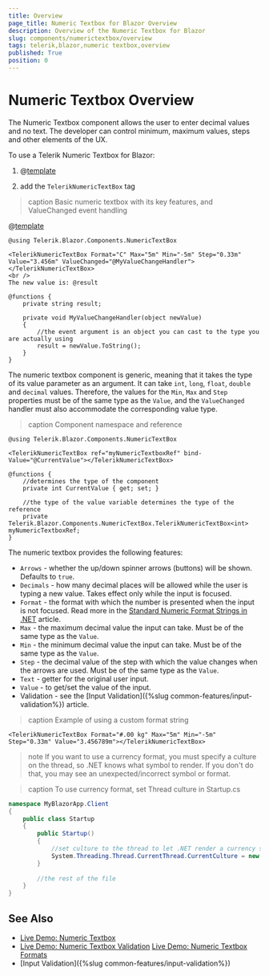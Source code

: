 ```yaml
---
title: Overview
page_title: Numeric Textbox for Blazor Overview
description: Overview of the Numeric Textbox for Blazor
slug: components/numerictextbox/overview
tags: telerik,blazor,numeric textbox,overview
published: True
position: 0
---
```


# Numeric Textbox Overview

The Numeric Textbox component allows the user to enter decimal values and no text. The developer can control minimum, maximum values, steps and other elements of the UX.

To use a Telerik Numeric Textbox for Blazor:

1. @[template](/_contentTemplates/common/js-interop-file.md#add-blazor-js-file-to-component)

1. add the `TelerikNumericTextBox` tag

>caption Basic numeric textbox with its key features, and ValueChanged event handling

@[template](/_contentTemplates/common/issues-and-warnings.md#generic-component-event-issue)

````CSHTML
@using Telerik.Blazor.Components.NumericTextBox

<TelerikNumericTextBox Format="C" Max="5m" Min="-5m" Step="0.33m" Value="3.456m" ValueChanged="@MyValueChangeHandler"></TelerikNumericTextBox>
<br />
The new value is: @result

@functions {
	private string result;

	private void MyValueChangeHandler(object newValue)
	{
		//the event argument is an object you can cast to the type you are actually using
		result = newValue.ToString();
	}
}
````

The numeric textbox component is generic, meaning that it takes the type of its value parameter as an argument. It can take `int`, `long`, `float`, `double` and `decimal` values. Therefore, the values for the `Min`, `Max` and `Step` properties must be of the same type as the `Value`, and the `ValueChanged` handler must also accommodate the corresponding value type.

>caption Component namespace and reference

````CSHTML
@using Telerik.Blazor.Components.NumericTextBox

<TelerikNumericTextBox ref="myNumericTextboxRef" bind-Value="@CurrentValue"></TelerikNumericTextBox>

@functions {
	//determines the type of the component
	private int CurrentValue { get; set; }
	
	//the type of the value variable determines the type of the reference
	private Telerik.Blazor.Components.NumericTextBox.TelerikNumericTextBox<int> myNumericTextboxRef;
}
````

The numeric textbox provides the following features:

* `Arrows` - whether the up/down spinner arrows (buttons) will be shown. Defaults to `true`.
* `Decimals` - how many decimal places will be allowed while the user is typing a new value. Takes effect only while the input is focused.
* `Format` - the format with which the number is presented when the input is not focused. Read more in the [Standard Numeric Format Strings in .NET](https://docs.microsoft.com/en-us/dotnet/standard/base-types/standard-numeric-format-strings) article.
* `Max` - the maximum decimal value the input can take. Must be of the same type as the `Value`.
* `Min` - the minimum decimal value the input can take. Must be of the same type as the `Value`.
* `Step` - the decimal value of the step with which the value changes when the arrows are used. Must be of the same type as the `Value`.
* `Text` - getter for the original user input.
* `Value` - to get/set the value of the input.
* Validation - see the [Input Validation]({%slug common-features/input-validation%}) article.

>caption Example of using a custom format string

````CSHTML
<TelerikNumericTextBox Format="#.00 kg" Max="5m" Min="-5m" Step="0.33m" Value="3.456789m"></TelerikNumericTextBox>
````

>note If you want to use a currency format, you must specify a culture on the thread, so .NET knows what symbol to render. If you don't do that, you may see an unexpected/incorrect symbol or format.

>caption To use currency format, set Thread culture in Startup.cs

````C#
namespace MyBlazorApp.Client
{
    public class Startup
    {
        public Startup()
        {
            //set culture to the thread to let .NET render a currency symbol
            System.Threading.Thread.CurrentThread.CurrentCulture = new System.Globalization.CultureInfo("en-US");
        }
        
        //the rest of the file
    }
}
````

## See Also

  * [Live Demo: Numeric Textbox](https://demos.telerik.com/blazor/numerictextbox/index)
  * [Live Demo: Numeric Textbox Validation](https://demos.telerik.com/blazor/numerictextbox/validation)
  [Live Demo: Numeric Textbox Formats](https://demos.telerik.com/blazor/numerictextbox/formats)
  * [Input Validation]({%slug common-features/input-validation%})